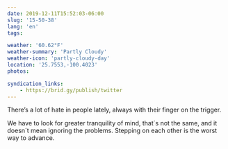 ```yaml
---
date: 2019-12-11T15:52:03-06:00
slug: '15-50-38'
lang: 'en'
tags:

weather: '60.62°F'
weather-summary: 'Partly Cloudy'
weather-icon: 'partly-cloudy-day'
location: '25.7553,-100.4023'
photos:

syndication_links:
    - https://brid.gy/publish/twitter
---
```

There’s a lot of hate in people lately, always with their finger on the trigger.

We have to look for greater tranquility of mind, that´s not the same, and it doesn´t mean ignoring the problems. Stepping on each other is the worst way to advance.

